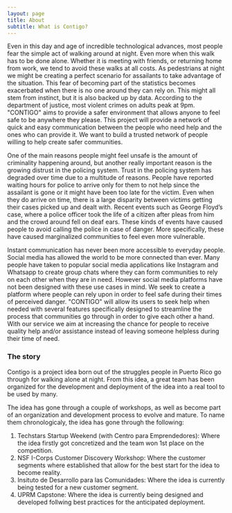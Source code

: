 ```yaml
---
layout: page
title: About
subtitle: What is Contigo?
---
```


Even in this day and age of incredible technological advances, most people fear the simple act of walking around at night. Even more when this walk has to be done alone. Whether it is meeting with friends, or returning home from work, we tend to avoid these walks at all costs. As pedestrians at night we might be creating a perfect scenario for assailants to take advantage of the situation. This fear of becoming part of the statistics becomes exacerbated when there is no one around they can rely on. This might all stem from instinct, but it is also backed up by data. According to the department of justice, most violent crimes on adults peak at 9pm. "CONTIGO" aims to provide a safer environment that allows anyone to feel safe to be anywhere they please. This project will provide a network of quick and easy communication between the people who need help and the ones who can provide it. We want to build a trusted network of people willing to help create safer communities.

One of the main reasons people might feel unsafe is the amount of criminality happening around, but another really important reason is the growing distrust in the policing system. Trust in the policing system has degraded over time due to a multitude of reasons. People have reported waiting hours for police to arrive only for them to not help since the assailant is gone or it might have been too late for the victim. Even when they do arrive on time, there is a large disparity between victims getting their cases picked up and dealt with. Recent events such as George Floyd’s case, where a police officer took the life of a citizen after pleas from him and the crowd around fell on deaf ears. These kinds of events have caused people to avoid calling the police in case of danger. More specifically, these have caused marginalized communities to feel even more vulnerable. 

Instant communication has never been more accessible to everyday people.  Social media has allowed the world to be more connected than ever.  Many people have taken to popular social media applications like Instagram and Whatsapp to create group chats where they can form communities to rely on each other when they are in need.  However social media platforms have not been designed with these use cases in mind.  We seek to create a platform where people can rely upon in order to feel safe during their times of perceived danger. "CONTIGO" will allow its users to seek help when needed with several features specifically designed to streamline the process that communities go through in order to give each other a hand.   With our service we aim at increasing the chance for people to receive quality help and/or assistance instead of leaving someone helpless during their time of need. 


### The story

Contigo is a project idea born out of the struggles people in Puerto Rico go through for walking alone at night. From this idea, a great team has been organized for the development and deployment of the idea into a real tool to be used by many.

The idea has gone through a couple of workshops, as well as become part of an organization and development process to evolve and mature. To name them chronologicaly, the idea has gone through the following:
1. Techstars Startup Weekend (with Centro para Emprendedores): Where the idea firstly got concretized and the team won 1st place on the competition.
2. NSF I-Corps Customer Discovery Workshop: Where the customer segments where established that allow for the best start for the idea to become reality.
3. Insituto de Desarrollo para las Comunidades: Where the idea is currently being tested for a new customer segment.
4. UPRM Capstone: Where the idea is currently being designed and developed follwing best practices for the anticipated deployment.
